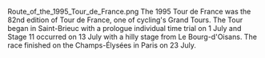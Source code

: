 Route_of_the_1995_Tour_de_France.png The 1995 Tour de France was the 82nd edition of Tour de France, one of cycling's Grand Tours. The Tour began in Saint-Brieuc with a prologue individual time trial on 1 July and Stage 11 occurred on 13 July with a hilly stage from Le Bourg-d'Oisans. The race finished on the Champs-Élysées in Paris on 23 July.
